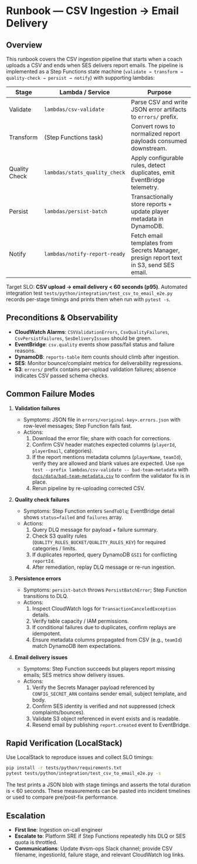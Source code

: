 # Runbook — CSV Ingestion → Email Delivery

## Overview
This runbook covers the CSV ingestion pipeline that starts when a coach uploads a CSV and ends when SES delivers report emails. The pipeline is implemented as a Step Functions state machine (`validate → transform → quality-check → persist → notify`) with supporting lambdas:

| Stage | Lambda / Service | Purpose |
| --- | --- | --- |
| Validate | `lambdas/csv-validate` | Parse CSV and write JSON error artifacts to `errors/` prefix. |
| Transform | (Step Functions task) | Convert rows to normalized report payloads consumed downstream. |
| Quality Check | `lambdas/stats_quality_check` | Apply configurable rules, detect duplicates, emit EventBridge telemetry. |
| Persist | `lambdas/persist-batch` | Transactionally store reports + update player metadata in DynamoDB. |
| Notify | `lambdas/notify-report-ready` | Fetch email templates from Secrets Manager, presign report text in S3, send SES email. |

Target SLO: **CSV upload → email delivery < 60 seconds (p95)**. Automated integration test `tests/python/integration/test_csv_to_email_e2e.py` records per-stage timings and prints them when run with `pytest -s`.

## Preconditions & Observability
- **CloudWatch Alarms**: `CSVValidationErrors`, `CsvQualityFailures`, `CsvPersistFailures`, `SesDeliveryIssues` should be green.
- **EventBridge**: `csv.quality` events show pass/fail status and failure reasons.
- **DynamoDB**: `reports-table` item counts should climb after ingestion.
- **SES**: Monitor bounce/complaint metrics for deliverability regressions.
- **S3**: `errors/` prefix contains per-upload validation failures; absence indicates CSV passed schema checks.

## Common Failure Modes
1. **Validation failures**
   - Symptoms: JSON file in `errors/<original-key>.errors.json` with row-level messages; Step Function fails fast.
   - Actions:
     1. Download the error file; share with coach for corrections.
     2. Confirm CSV header matches expected columns (`playerId`, `playerEmail`, categories).
     3. If the report mentions metadata columns (`playerName`, `teamId`), verify they are allowed and blank values are expected.
        Use `npm test --prefix lambdas/csv-validate -- bad-team-metadata` with [`docs/data/bad-team-metadata.csv`](../data/bad-team-metadata.csv)
        to confirm the validator fix is in place.
     4. Rerun pipeline by re-uploading corrected CSV.

2. **Quality check failures**
   - Symptoms: Step Function enters `SendToDlq`; EventBridge detail shows `status=failed` and `failures` array.
   - Actions:
     1. Query DLQ message for payload + failure summary.
     2. Check S3 quality rules (`QUALITY_RULES_BUCKET/QUALITY_RULES_KEY`) for required categories / limits.
     3. If duplicates reported, query DynamoDB `GSI1` for conflicting `reportId`.
     4. After remediation, replay DLQ message or re-run ingestion.

3. **Persistence errors**
   - Symptoms: `persist-batch` throws `PersistBatchError`; Step Function transitions to DLQ.
   - Actions:
     1. Inspect CloudWatch logs for `TransactionCanceledException` details.
     2. Verify table capacity / IAM permissions.
      3. If conditional failures due to duplicates, confirm replays are idempotent.
      4. Ensure metadata columns propagated from CSV (e.g., `teamId`) match DynamoDB item expectations.

4. **Email delivery issues**
   - Symptoms: Step Function succeeds but players report missing emails; SES metrics show delivery issues.
   - Actions:
     1. Verify the Secrets Manager payload referenced by `CONFIG_SECRET_ARN` contains sender email, subject template, and body.
     2. Confirm SES identity is verified and not suppressed (check complaints/bounces).
     3. Validate S3 object referenced in event exists and is readable.
     4. Resend email by publishing `report.created` event to EventBridge.

## Rapid Verification (LocalStack)
Use LocalStack to reproduce issues and collect SLO timings:

```bash
pip install -r tests/python/requirements.txt
pytest tests/python/integration/test_csv_to_email_e2e.py -s
```

The test prints a JSON blob with stage timings and asserts the total duration is < 60 seconds. These measurements can be pasted into incident timelines or used to compare pre/post-fix performance.

## Escalation
- **First line**: Ingestion on-call engineer
- **Escalate to**: Platform SRE if Step Functions repeatedly hits DLQ or SES quota is throttled.
- **Communications**: Update #vsm-ops Slack channel; provide CSV filename, ingestionId, failure stage, and relevant CloudWatch log links.
